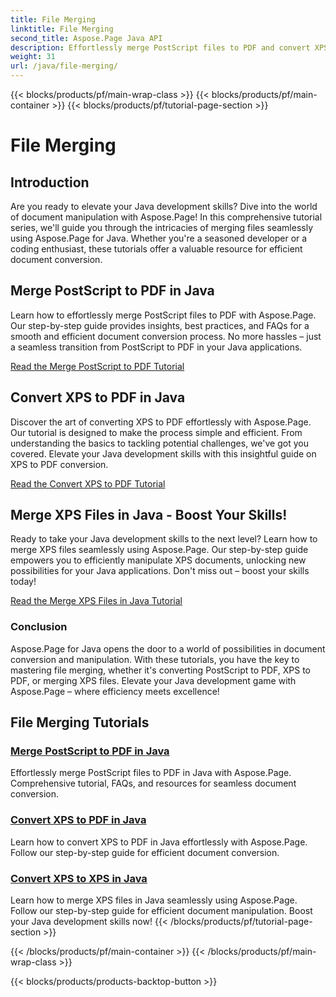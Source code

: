 ```yaml
---
title: File Merging
linktitle: File Merging
second_title: Aspose.Page Java API
description: Effortlessly merge PostScript files to PDF and convert XPS to PDF or XPS in Java using Aspose.Page. Follow step-by-step tutorials for seamless document conversion.
weight: 31
url: /java/file-merging/
---
```


{{< blocks/products/pf/main-wrap-class >}}
{{< blocks/products/pf/main-container >}}
{{< blocks/products/pf/tutorial-page-section >}}

# File Merging


## Introduction

Are you ready to elevate your Java development skills? Dive into the world of document manipulation with Aspose.Page! In this comprehensive tutorial series, we'll guide you through the intricacies of merging files seamlessly using Aspose.Page for Java. Whether you're a seasoned developer or a coding enthusiast, these tutorials offer a valuable resource for efficient document conversion.

## Merge PostScript to PDF in Java

Learn how to effortlessly merge PostScript files to PDF with Aspose.Page. Our step-by-step guide provides insights, best practices, and FAQs for a smooth and efficient document conversion process. No more hassles – just a seamless transition from PostScript to PDF in your Java applications.

[Read the Merge PostScript to PDF Tutorial](./postscript-to-pdf/)

## Convert XPS to PDF in Java

Discover the art of converting XPS to PDF effortlessly with Aspose.Page. Our tutorial is designed to make the process simple and efficient. From understanding the basics to tackling potential challenges, we've got you covered. Elevate your Java development skills with this insightful guide on XPS to PDF conversion.

[Read the Convert XPS to PDF Tutorial](./xps-to-pdf/)

## Merge XPS Files in Java - Boost Your Skills!

Ready to take your Java development skills to the next level? Learn how to merge XPS files seamlessly using Aspose.Page. Our step-by-step guide empowers you to efficiently manipulate XPS documents, unlocking new possibilities for your Java applications. Don't miss out – boost your skills today!

[Read the Merge XPS Files in Java Tutorial](./xps-to-xps/)

### Conclusion

Aspose.Page for Java opens the door to a world of possibilities in document conversion and manipulation. With these tutorials, you have the key to mastering file merging, whether it's converting PostScript to PDF, XPS to PDF, or merging XPS files. Elevate your Java development game with Aspose.Page – where efficiency meets excellence!
## File Merging Tutorials
### [Merge PostScript to PDF in Java](./postscript-to-pdf/)
Effortlessly merge PostScript files to PDF in Java with Aspose.Page. Comprehensive tutorial, FAQs, and resources for seamless document conversion.
### [Convert XPS to PDF in Java](./xps-to-pdf/)
Learn how to convert XPS to PDF in Java effortlessly with Aspose.Page. Follow our step-by-step guide for efficient document conversion.
### [Convert XPS to XPS in Java](./xps-to-xps/)
Learn how to merge XPS files in Java seamlessly using Aspose.Page. Follow our step-by-step guide for efficient document manipulation. Boost your Java development skills now!
{{< /blocks/products/pf/tutorial-page-section >}}

{{< /blocks/products/pf/main-container >}}
{{< /blocks/products/pf/main-wrap-class >}}

{{< blocks/products/products-backtop-button >}}
